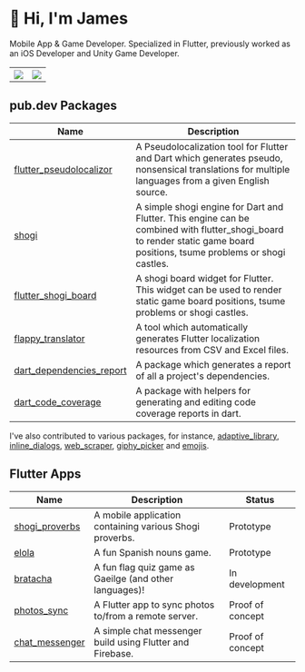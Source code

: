 # 👋 Hi, I'm James

Mobile App & Game Developer. Specialized in Flutter, previously worked as an iOS Developer and Unity Game Developer.

<table style="width:100%">
  <tr>
    <th><img src="https://github-readme-stats.vercel.app/api?username=defuncart&show_icons=true&hide_border=true" /></th>
    <th><img src="https://github-readme-stats.vercel.app/api/top-langs/?username=defuncart&layout=compact&hide=Ruby" /></th>
  </tr>
</table>

## pub.dev Packages

| Name | Description |
| ---- | ----------- |
| [flutter_pseudolocalizor](https://pub.dev/packages/flutter_pseudolocalizor) | A Pseudolocalization tool for Flutter and Dart which generates pseudo, nonsensical translations for multiple languages from a given English source. |
| [shogi](https://pub.dev/packages/shogi) | A simple shogi engine for Dart and Flutter. This engine can be combined with flutter_shogi_board to render static game board positions, tsume problems or shogi castles. |
| [flutter_shogi_board](https://pub.dev/packages/flutter_shogi_board) | A shogi board widget for Flutter. This widget can be used to render static game board positions, tsume problems or shogi castles. |
| [flappy_translator](https://pub.dev/packages/flappy_translator) | A tool which automatically generates Flutter localization resources from CSV and Excel files. |
| [dart_dependencies_report](https://github.com/defuncart/dart_dependencies_report) | A package which generates a report of all a project's dependencies. |
| [dart_code_coverage](https://github.com/defuncart/dart_code_coverage) | A package with helpers for generating and editing code coverage reports in dart. |

I've also contributed to various packages, for instance, [adaptive_library](https://github.com/beagle-barks/adaptive_library/graphs/contributors), [inline_dialogs](https://github.com/1SouravGhosh/flutter_inline_dialogs/graphs/contributors), [web_scraper](https://github.com/tusharojha/web_scraper/graphs/contributors), [giphy_picker](https://github.com/firstfloorsoftware/giphy_picker/graphs/contributors) and [emojis](https://github.com/i-Naji/emojis/graphs/contributors).

## Flutter Apps

| Name | Description | Status |
| ---- | ----------- | ------ |
| [shogi_proverbs](https://github.com/defuncart/shogi_proverbs) | A mobile application containing various Shogi proverbs. | Prototype |
| [elola](https://github.com/defuncart/elola) | A fun Spanish nouns game. | Prototype |
| [bratacha](https://github.com/defuncart/bratacha) | A fun flag quiz game as Gaeilge (and other languages)! | In development |
| [photos_sync](https://github.com/defuncart/photos_sync) | A Flutter app to sync photos to/from a remote server. | Proof of concept |
| [chat_messenger](https://github.com/defuncart/chat_messenger) | A simple chat messenger build using Flutter and Firebase. | Proof of concept |
